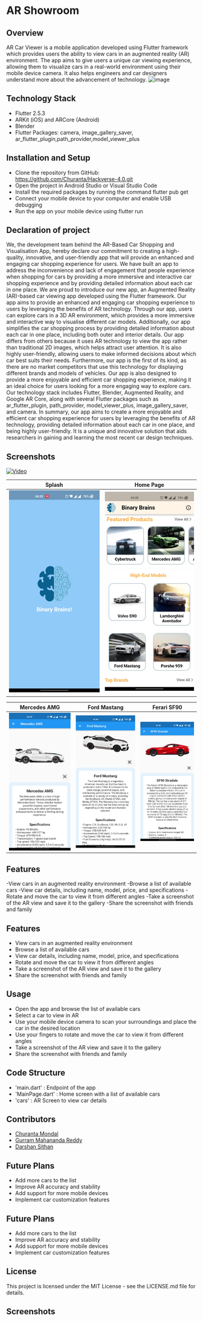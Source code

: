 # AR Showroom

## Overview

AR Car Viewer is a mobile application developed using Flutter framework which provides users the ability to view cars in an augmented reality (AR) environment. The app aims to give users a unique car viewing experience, allowing them to visualize cars in a real-world environment using their mobile device camera. It also helps engineers and car designers understand more about the advancement of technology.
![image](https://user-images.githubusercontent.com/83538805/232266879-58b8a55d-31f4-41e1-a073-32ce7074316b.png)


## Technology Stack

- Flutter 2.5.3
- ARKit (iOS) and ARCore (Android)
- Blender
- Flutter Packages: camera, image_gallery_saver, ar_flutter_plugin,path_provider,model_viewer_plus

## Installation and Setup

- Clone the repository from GitHub: https://github.com/Churanta/Hackverse-4.0.git
- Open the project in Android Studio or Visual Studio Code
- Install the required packages by running the command flutter pub get
- Connect your mobile device to your computer and enable USB debugging
- Run the app on your mobile device using flutter run

## Declaration of project
We, the development team behind the AR-Based Car Shopping and Visualisation App, hereby declare our commitment to creating a high-quality, innovative, and user-friendly app that will provide an enhanced and engaging car shopping experience for users.
We have built an app to address the inconvenience and lack of engagement that people experience when shopping for cars by providing a more immersive and interactive car shopping experience and by providing detailed information about each car in one place. We are proud to introduce our new app, an Augmented Reality (AR)-based car viewing app developed using the Flutter framework. Our app aims to provide an enhanced and engaging car shopping experience to users by leveraging the benefits of AR technology.
Through our app, users can explore cars in a 3D AR environment, which provides a more immersive and interactive way to visualise different car models. Additionally, our app simplifies the car shopping process by providing detailed information about each car in one place, including both outer and interior details.
Our app differs from others because it uses AR technology to view the app rather than traditional 2D images, which helps attract user attention. It is also highly user-friendly, allowing users to make informed decisions about which car best suits their needs.
Furthermore, our app is the first of its kind, as there are no market competitors that use this technology for displaying different brands and models of vehicles. Our app is also designed to provide a more enjoyable and efficient car shopping experience, making it an ideal choice for users looking for a more engaging way to explore cars.
Our technology stack includes Flutter, Blender, Augmented Reality, and Google AR Core, along with several Flutter packages such as ar_flutter_plugin, path_provider, model_viewer_plus, image_gallery_saver, and camera.
In summary, our app aims to create a more enjoyable and efficient car shopping experience for users by leveraging the benefits of AR technology, providing detailed information about each car in one place, and being highly user-friendly. It is a unique and innovative solution that aids researchers in gaining and learning the most recent car design techniques.


## Screenshots

[![Video](https://drive.google.com/file/d/1lttcswkKCeja5yEkj9aLPIqr5RgprcrI/view?usp=share_link)](https://drive.google.com/file/d/1lttcswkKCeja5yEkj9aLPIqr5RgprcrI/view?usp=share_link)

|          Splash          |        Home Page         |
| :----------------------: | :----------------------: |
| ![](ScreenShots/sc3.jpg) | ![](ScreenShots/sc4.jpg) |
|                          |

|       Mercedes AMG       |       Ford Mastang       |       Ferari SF90        |
| :----------------------: | :----------------------: | :----------------------: |
| ![](ScreenShots/sc5.jpg) | ![](ScreenShots/sc6.jpg) | ![](ScreenShots/sc7.jpg) |

## Features

-View cars in an augmented reality environment
-Browse a list of available cars
-View car details, including name, model, price, and specifications
-Rotate and move the car to view it from different angles
-Take a screenshot of the AR view and save it to the gallery
-Share the screenshot with friends and family

## Features

- View cars in an augmented reality environment
- Browse a list of available cars
- View car details, including name, model, price, and specifications
- Rotate and move the car to view it from different angles
- Take a screenshot of the AR view and save it to the gallery
- Share the screenshot with friends and family





## Usage

- Open the app and browse the list of available cars
- Select a car to view in AR
- Use your mobile device camera to scan your surroundings and place the car in the desired location
- Use your fingers to rotate and move the car to view it from different angles
- Take a screenshot of the AR view and save it to the gallery
- Share the screenshot with friends and family

## Code Structure

- 'main.dart' : Endpoint of the app
- 'MainPage.dart' : Home screen with a list of available cars
- 'cars' : AR Screen to view car details

## Contributors

- [Churanta Mondal](https://github.com/Churanta)
- [Gurram Mahananda Reddy](https://github.com/nandu5g2)
- [Darshan Sithan](https://www.linkedin.com/in/darshan-sithan/?lipi=urn%3Ali%3Apage%3Ad_flagship3_people_connections%3B3XpbuuW0TUegNf5MAEYIkQ%3D%3D)

## Future Plans

- Add more cars to the list
- Improve AR accuracy and stability
- Add support for more mobile devices
- Implement car customization features

## Future Plans

- Add more cars to the list
- Improve AR accuracy and stability
- Add support for more mobile devices
- Implement car customization features

## License

This project is licensed under the MIT License - see the LICENSE.md file for details.

## Screenshots
